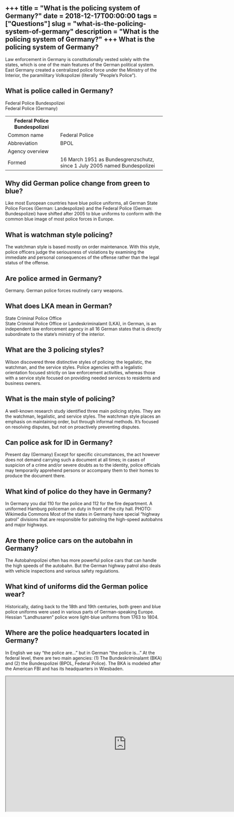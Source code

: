 +++
title = "What is the policing system of Germany?"
date = 2018-12-17T00:00:00
tags = ["Questions"]
slug = "what-is-the-policing-system-of-germany"
description = "What is the policing system of Germany?"
+++
What is the policing system of Germany?
---------------------------------------

Law enforcement in Germany is constitutionally vested solely with the states, which is one of the main features of the German political system. East Germany created a centralized police force under the Ministry of the Interior, the paramilitary Volkspolizei (literally “People’s Police”).

What is police called in Germany?
---------------------------------

Federal Police Bundespolizei  
Federal Police (Germany)

<table><tr><th>Federal Police Bundespolizei</th></tr><tr><td>Common name</td><td>Federal Police</td></tr><tr><td>Abbreviation</td><td>BPOL</td></tr><tr><td>Agency overview</td></tr><tr><td>Formed</td><td>16 March 1951 as Bundesgrenzschutz, since 1 July 2005 named Bundespolizei</td></tr></table>

Why did German police change from green to blue?
------------------------------------------------

Like most European countries have blue police uniforms, all German State Police Forces (German: Landespolizei) and the Federal Police (German: Bundespolizei) have shifted after 2005 to blue uniforms to conform with the common blue image of most police forces in Europe.

What is watchman style policing?
--------------------------------

The watchman style is based mostly on order maintenance. With this style, police officers judge the seriousness of violations by examining the immediate and personal consequences of the offense rather than the legal status of the offense.

Are police armed in Germany?
----------------------------

Germany. German police forces routinely carry weapons.

What does LKA mean in German?
-----------------------------

State Criminal Police Office  
State Criminal Police Office or Landeskriminalamt (LKA), in German, is an independent law enforcement agency in all 16 German states that is directly subordinate to the state’s ministry of the interior.

What are the 3 policing styles?
-------------------------------

Wilson discovered three distinctive styles of policing: the legalistic, the watchman, and the service styles. Police agencies with a legalistic orientation focused strictly on law enforcement activities, whereas those with a service style focused on providing needed services to residents and business owners.

What is the main style of policing?
-----------------------------------

A well-known research study identified three main policing styles. They are the watchman, legalistic, and service styles. The watchman style places an emphasis on maintaining order, but through informal methods. It’s focused on resolving disputes, but not on proactively preventing disputes.

Can police ask for ID in Germany?
---------------------------------

Present day (Germany) Except for specific circumstances, the act however does not demand carrying such a document at all times; in cases of suspicion of a crime and/or severe doubts as to the identity, police officials may temporarily apprehend persons or accompany them to their homes to produce the document there.

What kind of police do they have in Germany?
--------------------------------------------

In Germany you dial 110 for the police and 112 for the fire department. A uniformed Hamburg policeman on duty in front of the city hall. PHOTO: Wikimedia Commons Most of the states in Germany have special “highway patrol” divisions that are responsible for patroling the high-speed autobahns and major highways.

Are there police cars on the autobahn in Germany?
-------------------------------------------------

The Autobahnpolizei often has more powerful police cars that can handle the high speeds of the autobahn. But the German highway patrol also deals with vehicle inspections and various safety regulations.

What kind of uniforms did the German police wear?
-------------------------------------------------

Historically, dating back to the 18th and 19th centuries, both green and blue police uniforms were used in various parts of German-speaking Europe. Hessian “Landhusaren” police wore light-blue uniforms from 1763 to 1804.

Where are the police headquarters located in Germany?
-----------------------------------------------------

In English we say “the police are…” but in German “the police is…” At the federal level, there are two main agencies: (1) The Bundeskriminalamt (BKA) and (2) the Bundespolizei (BPOL, Federal Police). The BKA is modeled after the American FBI and has its headquarters in Wiesbaden.

<iframe allow="accelerometer; autoplay; clipboard-write; encrypted-media; gyroscope; picture-in-picture" allowfullscreen="" class="__youtube_prefs__  epyt-is-override  no-lazyload" data-no-lazy="1" data-origheight="433" data-origwidth="770" data-skipgform_ajax_framebjll="" height="433" id="_ytid_92461" loading="lazy" src="https://www.youtube.com/embed/kV7Y2Kurnq0?enablejsapi=1&autoplay=0&cc_load_policy=0&cc_lang_pref=&iv_load_policy=1&loop=0&modestbranding=0&rel=1&fs=1&playsinline=0&autohide=2&theme=dark&color=red&controls=1&" title="YouTube player" width="770"></iframe>